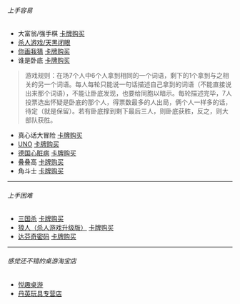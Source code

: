 ###### 上手容易
* 大富翁/强手棋 [卡牌购买](http://redirect.simba.taobao.com/rd?w=unionnojs&f=http%3A%2F%2Fre.taobao.com%2Feauction%3Fe%3DqY4owYNjxXi6k0Or%252B%252BH4tH1XhXXKGwKDrod3oiJVwfzlL1tPWpvWRNSY3YY37eLz4rMDTwR9pKtcbFjcW4xWSuIZWR1bMnHu%26ptype%3D100010&k=e2e107a2b72ca1b1&c=un&b=alimm_0&p=mm_23645091_0_0)
* [杀人游戏/天黑闭眼](http://www.baike.com/wiki/%E6%9D%80%E4%BA%BA%E6%B8%B8%E6%88%8F)     
* [你画我猜](http://www.baike.com/wiki/%E4%BD%A0%E7%94%BB%E6%88%91%E7%8C%9C)     [卡牌购买](http://redirect.simba.taobao.com/rd?w=unionnojs&f=http%3A%2F%2Fre.taobao.com%2Feauction%3Fe%3D4Tol89CtyvTebLdhAWchHHs3KqZiRT4j%252F9zahzjWtwuLltG5xFicOSZqewpHPyZzZjJHgIDc54M8LSJowsLvSlZatX8ks5V8%26ptype%3D100010&k=e2e107a2b72ca1b1&c=un&b=alimm_0&p=mm_23645091_0_0)
* 谁是卧底 [卡牌购买](http://redirect.simba.taobao.com/rd?w=unionnojs&f=http%3A%2F%2Fre.taobao.com%2Feauction%3Fe%3DVrL1JqKuhsnebLdhAWchHI2knq0zkgTUorm1Hj1YRiaLltG5xFicOSZqewpHPyZzZjJHgIDc54M8LSJowsLvSlZatX8ks5V8%26ptype%3D100010&k=e2e107a2b72ca1b1&c=un&b=alimm_0&p=mm_23645091_0_0)
> 游戏规则：在场7个人中6个人拿到相同的一个词语，剩下的1个拿到与之相关的另一个词语。每人每轮只能说一句话描述自己拿到的词语（不能直接说出来那个词语），不能让卧底发现，也要给同胞以暗示。每轮描述完毕，7人投票选出怀疑是卧底的那个人，得票数最多的人出局，俩个人一样多的话，待定（就是保留）。若有卧底撑到剩下最后三人，则卧底获胜，反之，则大部队获胜。
   
* 真心话大冒险    [卡牌购买](http://redirect.simba.taobao.com/rd?w=unionnojs&f=http%3A%2F%2Fre.taobao.com%2Feauction%3Fe%3DPQdw2odSFt%252FghojqVNxKsVfiBOvHymnglWsbAjdmP56LltG5xFicOSZqewpHPyZzZjJHgIDc54M8LSJowsLvSlZatX8ks5V8%26ptype%3D100010&k=e2e107a2b72ca1b1&c=un&b=alimm_0&p=mm_23645091_0_0)
* [UNO](http://www.baike.com/wiki/uno)     [卡牌购买](http://s.click.taobao.com/t?e=zGU34CA7K%2BPkqB07S4%2FK0CITy7klxxrJ35Nnc0lgiZDq3pkg%2B%2B1cNos3SV2JtE%2FkMBR1yeEtXI%2Fh%2BzOIG7hn%2FecK8aXMjh%2BVEcNpm7b21AiX)
* [德国心脏病](http://baike.baidu.com/view/2608834.htm)     [卡牌购买](http://redirect.simba.taobao.com/rd?w=unionnojs&f=http%3A%2F%2Fre.taobao.com%2Feauction%3Fe%3DTwJtJd0CHU5xqxxh9phdG2ZvGnqXxu15MPcN16n%252Fbk3lL1tPWpvWRNSY3YY37eLz4rMDTwR9pKtcbFjcW4xWSuIZWR1bMnHu%26ptype%3D100010&k=e2e107a2b72ca1b1&c=un&b=alimm_0&p=mm_23645091_0_0)
* 叠叠高 [卡牌购买](http://redirect.simba.taobao.com/rd?w=unionnojs&f=http%3A%2F%2Fre.taobao.com%2Feauction%3Fe%3DzThF2qclwSDghojqVNxKsfsO4cG0Vzw7WIYUy9WxI16LltG5xFicOSZqewpHPyZzZjJHgIDc54M8LSJowsLvSlZatX8ks5V8%26ptype%3D100010&k=e2e107a2b72ca1b1&c=un&b=alimm_0&p=mm_23645091_0_0)
* 角斗士 [卡牌购买](http://s.click.taobao.com/t?e=zGU34CA7K%2BPkqB07S4%2FK0CFcRfH0GoT805sipKkHWMFaZuWneSND7yiZPnJ5qWsRu3qChI8PNaWhmgmppE7ZYELKfyM5VcOCMAcxJsRVLdyBjA%3D%3D%2Fre.taobao.com%2Feauction%3Fe%3DzThF2qclwSDghojqVNxKsfsO4cG0Vzw7WIYUy9WxI16LltG5xFicOSZqewpHPyZzZjJHgIDc54M8LSJowsLvSlZatX8ks5V8%26ptype%3D100010&k=e2e107a2b72ca1b1&c=un&b=alimm_0&p=mm_23645091_0_0)
****
######  上手困难 
* [三国杀](http://baike.baidu.com/subview/1147207/5949677.htm)     [卡牌购买](http://s.click.taobao.com/t?e=zGU34CA7K%2BPkqB07S4%2FK0CFcRfH0GoT805sipKkHWMbGv8t9TgUpBEF%2BmK2c15QlzyFLwWiwhlRIDYKy%2Fp45JQP%2B7UcbtJ0UFFof2%2BUH0jRt1A%3D%3D)
* [狼人（杀人游戏升级版）](http://baike.baidu.com/view/2644889.htm)     [卡牌购买](http://redirect.simba.taobao.com/rd?w=unionnojs&f=http%3A%2F%2Fre.taobao.com%2Feauction%3Fe%3DK2vsvsQTktcjmraEDZVrLtOHnYSBUVdjMPcN16n%252Fbk3lL1tPWpvWRNSY3YY37eLz4rMDTwR9pKtcbFjcW4xWSuIZWR1bMnHu%26ptype%3D100010&k=e2e107a2b72ca1b1&c=un&b=alimm_0&p=mm_23645091_0_0)
* [达芬奇密码](http://blog.163.com/szpopogame@126/blog/static/1713402812010424020400/)     [卡牌购买](http://s.click.taobao.com/t?e=zGU34CA7K%2BPkqB07S4%2FK0CFcRfH0GoT805sipKkHWMbGuH9temGeWHR08T8arEV7qZMAOrXZvdQIv74560Tr4gh%2FnwO45EGfLZu5AOPuvzVK7g%3D%3D)
****
######  感觉还不错的桌游淘宝店
* [悦趣桌游](http://s.click.taobao.com/t?e=zGU34CA7K%2BPkqB04MQzdgG69RGcaJQDLBg9qZFHLiVaPSLYMEf5I2c%2BAN7B4YtgGYEGqev06gyQHTVi7mlmn8531BJo%3D)
* [丹英玩具专营店](http://s.click.taobao.com/t?e=zGU34CA7K%2BPkqB04MQzdgG3VSuWRI1IF3n%2FzhW%2Bbp79%2BQk4MJC8PAH61yLE8SM5%2BMQVDnsO9agDYgbIT1PLK7AzHIOE%3D)
